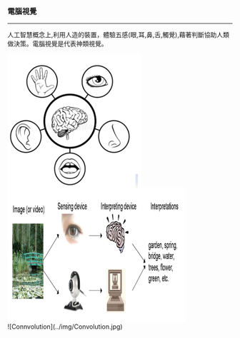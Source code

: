 ### 電腦視覺

***

人工智慧概念上,利用人造的裝置，體驗五感(眼,耳,鼻,舌,觸覺),藉著判斷協助人類做決策。電腦視覺是代表神類視覺。


<img src="../img/Intelligence.jpg" width = "300" height = "300" alt="五感" align=center />
<img src="../img/computervision.jpg" width = "400" height = "300" alt="五感"/><br>
![Connvolution](../img/Convolution.jpg)
